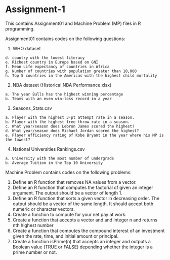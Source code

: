# Assignment-1
This contains Assignment01 and Machine Problem (MP) files in R programming.

Assignment01 contains codes on the following questions:
  1. WHO dataset

    d. country with the lowest literacy
    e. Richest country in Europe based on GNI
    f. Mean Life expectancy of countries in Africa
    g. Number of countries with population greater than 10,000
    h. Top 5 countries in the Americas with the highest child mortality

  2. NBA dataset (Historical NBA Performance.xlsx)

    a. The year Bulls has the highest winning percentage 
    b. Teams with an even win-loss record in a year

  3. Seasons_Stats.csv

    a. Player with the highest 3-pt attempt rate in a season. 
    b. Player with the highest free throw rate in a season. 
    c. What year/season does Lebron James scored the highest? 
    d. What year/season does Michael Jordan scored the highest? 
    e. Player efficiency rating of Kobe Bryant in the year where his MP is the lowest?

  4. National Universities Rankings.csv

    a. University with the most number of undergrads 
    b. Average Tuition in the Top 10 University


Machine Problem contains codes on the following problems:
  1. Define an R function that removes NA values from a vector.
  2. Define an R function that computes the factorial of given an integer argument. The output should be a vector of length 1.
  3. Define an R function that sorts a given vector in decreasing order. The output should be a vector of the same length. It should accept both numeric or character vectors.
  4. Create a function to compute for your net pay at work.
  5. Create a function that accepts a vector and and integer n and returns nth highest number
  6. Create a function that computes the compound interest of an investment given the rate, time, and initial amount or principal.
  7. Create a function isPrime(n) that accepts an integer and outputs a Boolean value (TRUE or FALSE) depending whether the integer is a prime number or not.
  
